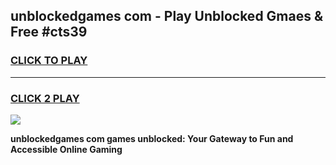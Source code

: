 
## unblockedgames com - Play Unblocked Gmaes & Free #cts39
<h3>
<a href="https://news.freeplayer.one?title=unblockedgames_com&ref=03M">CLICK TO PLAY</a></h3>
<hr>

<h3>
<a href="https://news.freeplayer.one?title=unblockedgames_com&ref=03M">CLICK 2 PLAY</a>
  
</h3>

<a href="https://news.freeplayer.one?title=unblockedgames_com&ref=03M"><img src="https://clearcache.store/games.png"></a>


**unblockedgames com games unblocked: Your Gateway to Fun and Accessible Online Gaming**
